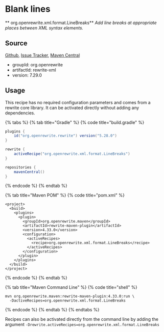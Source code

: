 # Blank lines

** org.openrewrite.xml.format.LineBreaks**
_Add line breaks at appropriate places between XML syntax elements._

## Source

[Github](https://github.com/openrewrite/rewrite), [Issue Tracker](https://github.com/openrewrite/rewrite/issues), [Maven Central](https://search.maven.org/artifact/org.openrewrite/rewrite-xml/7.29.0/jar)

* groupId: org.openrewrite
* artifactId: rewrite-xml
* version: 7.29.0


## Usage

This recipe has no required configuration parameters and comes from a rewrite core library. It can be activated directly without adding any dependencies.

{% tabs %}
{% tab title="Gradle" %}
{% code title="build.gradle" %}
```groovy
plugins {
    id("org.openrewrite.rewrite") version("5.28.0")
}

rewrite {
    activeRecipe("org.openrewrite.xml.format.LineBreaks")
}

repositories {
    mavenCentral()
}

```
{% endcode %}
{% endtab %}

{% tab title="Maven POM" %}
{% code title="pom.xml" %}
```markup
<project>
  <build>
    <plugins>
      <plugin>
        <groupId>org.openrewrite.maven</groupId>
        <artifactId>rewrite-maven-plugin</artifactId>
        <version>4.33.0</version>
        <configuration>
          <activeRecipes>
            <recipe>org.openrewrite.xml.format.LineBreaks</recipe>
          </activeRecipes>
        </configuration>
      </plugin>
    </plugins>
  </build>
</project>
```
{% endcode %}
{% endtab %}

{% tab title="Maven Command Line" %}
{% code title="shell" %}
```shell
mvn org.openrewrite.maven:rewrite-maven-plugin:4.33.0:run \
  -DactiveRecipes=org.openrewrite.xml.format.LineBreaks
```
{% endcode %}
{% endtab %}
{% endtabs %}

Recipes can also be activated directly from the command line by adding the argument `-Drewrite.activeRecipes=org.openrewrite.xml.format.LineBreaks`
